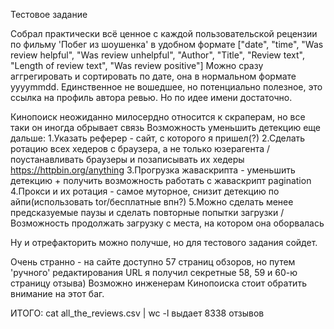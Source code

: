 Тестовое задание


Собрал практически всё ценное с каждой пользовательской рецензии по фильму 'Побег из шоушенка' в удобном формате
["date", "time", "Was review helpful", "Was review unhelpful", "Author", "Title", "Review text", "Length of review text", "Was review positive"]
Можно сразу аггрегировать и сортировать по дате, она в нормальном формате yyyymmdd.
Единственное не вошедшее, но потенциально полезное, это ссылка на профиль автора ревью. Но по идее имени достаточно.

Кинопоиск неожиданно милосердно относится к скраперам, но все таки он иногда обрывает связь
Возможность уменьшить детекцию еще дальше:
1.Указать реферер - сайт, с которого я пришел(?)
2.Сделать ротацию всех хедеров с браузера, а не только юзерагента / поустанавливать браузеры и позаписывать их хедеры https://httpbin.org/anything
3.Прогрузка жаваскрипта - уменьшить детекцию + получить возможность работать с жаваскрипт pagination
4.Прокси и их ротация - самое муторное, снизит детекцию по айпи(использовать tor/бесплатные впн?)
5.Можно сделать менее предсказуемые паузы и сделать повторные попытки загрузки / Возможность продолжать загрузку с места, на котором она оборвалась



Ну и отрефакторить можно получше, но для тестового задания сойдет.



Очень странно - на сайте доступно 57 страниц обзоров, но путем 'ручного' редактирования URL я получил секретные 58, 59 и 60-ю страницу отзыва)
Возможно инженерам Кинопоиска стоит обратить внимание на этот баг.

ИТОГО: cat all_the_reviews.csv | wc -l выдает 8338 отзывов
